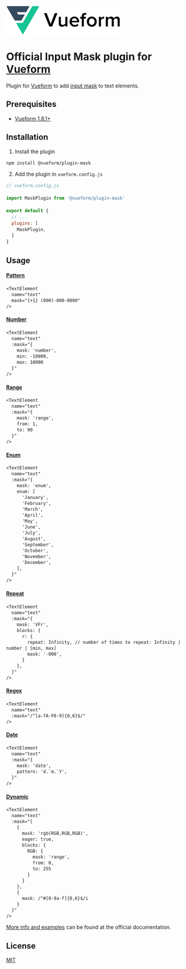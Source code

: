 <a href="https://vueform.com?cid=plugin-mask">
  <picture>
    <source media="(prefers-color-scheme: dark)" srcset="https://github.com/vueform/plugin-mask/raw/main/.github/assets/logo-dark.svg">
    <img alt="Vueform Logo" src="https://github.com/vueform/plugin-mask/raw/main/.github/assets/logo.svg">
  </picture>
</a>

<br>


# Official Input Mask plugin for [Vueform](https://github.com/vueform/vueform)

Plugin for [Vueform](https://github.com/vueform/vueform) to add [input mask](https://vueform.com/reference/text-element#option-mask) to text elements.

## Prerequisites

- [Vueform 1.8.1+](https://github.com/vueform/vueform)

## Installation

1. Install the plugin

```bash
npm install @vueform/plugin-mask
```

2. Add the plugin in `vueform.config.js`

```js
// vueform.config.js

import MaskPlugin from '@vueform/plugin-mask'

export default {
  // ...
  plugins: [
    MaskPlugin,
  ]
}

```

## Usage

#### [Pattern](https://vueform.com/docs/input-mask#pattern)

```vue
<TextElement
  name="text"
  mask="{+1} (000)-000-0000"
/>
```

#### [Number](https://vueform.com/docs/input-mask#number)

```vue
<TextElement
  name="text"
  :mask="{
    mask: 'number',
    min: -10000,
    max: 10000
  }"
/>
```

#### [Range](https://vueform.com/docs/input-mask#range)

```vue
<TextElement
  name="text"
  :mask="{
    mask: 'range',
    from: 1,
    to: 90
  }"
/>
```

#### [Enum](https://vueform.com/docs/input-mask#enum)

```vue
<TextElement
  name="text"
  :mask="{
    mask: 'enum',
    enum: [              
      'January',
      'February',
      'March',
      'April',
      'May',
      'June',
      'July',
      'August',
      'September',
      'October',
      'November',
      'December',
    ],
  }"
/>
```

#### [Repeat](https://vueform.com/docs/input-mask#repeat-pattern)

```vue
<TextElement
  name="text"
  :mask="{
    mask: 'VFr',
    blocks: {
      r: {
        repeat: Infinity, // number of times to repeat: Infinity | number | [min, max]
        mask: '-000',
      }
    },
  }"
/>
```

#### [Regex](https://vueform.com/docs/input-mask#regex)

```vue
<TextElement
  name="text"
  :mask="/^[a-fA-F0-9]{0,6}$/"
/>
```

#### [Date](https://vueform.com/docs/input-mask#date)

```vue
<TextElement
  name="text"
  :mask="{
    mask: 'date',
    pattern: 'd.`m.`Y',
  }"
/>
```

#### [Dynamic](https://vueform.com/docs/input-mask#dynamic)

```vue
<TextElement
  name="text"
  :mask="[
    {
      mask: 'rgb(RGB,RGB,RGB)',
      eager: true,
      blocks: {
        RGB: {
          mask: 'range',
          from: 0,
          to: 255
        }
      }
    },
    {
      mask: /^#[0-9a-f]{0,6}$/i
    }
  ]"
/>
```

[More info and examples](https://vueform.com/reference/text-element#option-mask) can be found at the official documentation.

## License

[MIT](https://opensource.org/licenses/MIT)